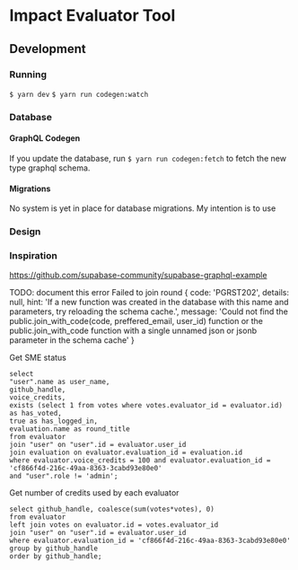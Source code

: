 # Impact Evaluator Tool

## Development

### Running

`$ yarn dev`
`$ yarn run codegen:watch`

### Database

#### GraphQL Codegen

If you update the database, run `$ yarn run codegen:fetch` to fetch the new type graphql schema.

#### Migrations

No system is yet in place for database migrations. My intention is to use

### Design

### Inspiration

https://github.com/supabase-community/supabase-graphql-example

TODO: document this error
Failed to join round {
code: 'PGRST202',
details: null,
hint: 'If a new function was created in the database with this name and parameters, try reloading the schema cache.',
message: 'Could not find the public.join_with_code(code, preffered_email, user_id) function or the public.join_with_code function with a single unnamed json or jsonb parameter in the schema cache'
}

Get SME status

```
select
"user".name as user_name,
github_handle,
voice_credits,
exists (select 1 from votes where votes.evaluator_id = evaluator.id) as has_voted,
true as has_logged_in,
evaluation.name as round_title
from evaluator
join "user" on "user".id = evaluator.user_id
join evaluation on evaluator.evaluation_id = evaluation.id
where evaluator.voice_credits = 100 and evaluator.evaluation_id = 'cf866f4d-216c-49aa-8363-3cabd93e80e0'
and "user".role != 'admin';
```

Get number of credits used by each evaluator

```
select github_handle, coalesce(sum(votes*votes), 0)
from evaluator
left join votes on evaluator.id = votes.evaluator_id
join "user" on "user".id = evaluator.user_id
where evaluator.evaluation_id = 'cf866f4d-216c-49aa-8363-3cabd93e80e0'
group by github_handle
order by github_handle;
```
